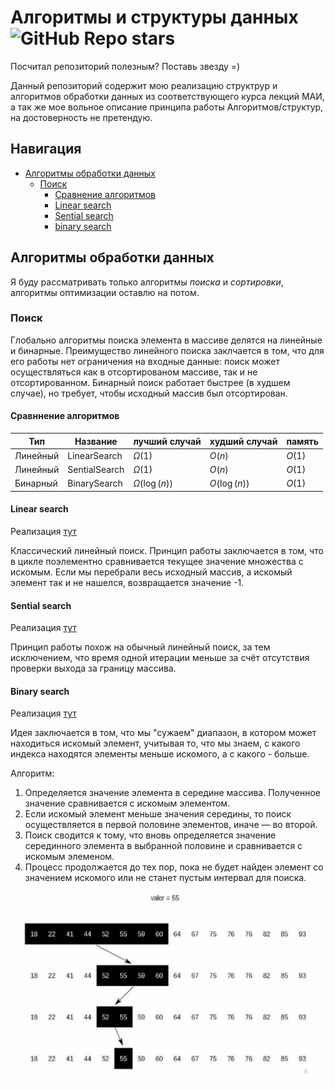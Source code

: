 # Алгоритмы и структуры данных ![GitHub Repo stars](https://img.shields.io/github/stars/artemilin-2023/Algorithms)


Посчитал репозиторий полезным? Поставь звезду =)

Данный репозиторий содержит мою реализацию структрур и алгоритмов обработки данных из соответствующего курса лекций МАИ, а так же мое вольное описание принципа работы Алгоритмов/структур, на достоверность не претендую.

## Навигация
- [Алгоритмы обработки данных](#алгоритмы-обработки-данных)
    - [Поиск](#поиск)
        - [Сравнение алгоритмов](#сравннение-алгоритмов)
        - [Linear search](#linear-search)
        - [Sential search](#sential-search)
        - [binary search](#binary-search)


## Алгоритмы обработки данных
Я буду рассматривать только алгоритмы *поиска* и *сортировки*, алгоритмы оптимизации оставлю на потом.

### Поиск
Глобально алгоритмы поиска элемента в массиве делятся на линейные и бинарные. Преимущество линейного поиска заклчается в том, что для его работы нет ограничения на входные данные: поиск может осуществляться как в отсортированом массиве, так и не отсортированном. Бинарный поиск работает быстрее (в худшем случае), но требует, чтобы исходный массив был отсортирован.

#### Сравннение алгоритмов

| Тип | Название | лучший случай | худший случай | память |
|-|-|-|-|-|
| Линейный | LinearSearch | $\Omega(1)$ | $O(n)$ | $O(1)$ |
| Линейный | SentialSearch | $\Omega(1)$ | $O(n)$ | $O(1)$ |
| Бинарный | BinarySearch | $\Omega(\log(n))$ | $O(\log(n))$ | $O(1)$ |

#### Linear search
Реализация [тут](https://github.com/artemilin-2023/Algorithms/blob/d902b9e2a85b5ab0832a85998bab512b2bb03d30/Algorithms/Searcher.cs#L12)

Классический линейный поиск. Принцип работы заключается в том, что в цикле поэлементно сравнивается текущее значение множества с искомым. Если мы перебрали весь исходный массив, а искомый элемент так и не нашелся, возвращается значение -1.

#### Sential search
Реализация [тут](https://github.com/artemilin-2023/Algorithms/blob/d902b9e2a85b5ab0832a85998bab512b2bb03d30/Algorithms/Searcher.cs#L30)

Принцип работы похож на обычный линейный поиск, за тем исключением, что время одной итерации меньше за счёт отсутствия проверки выхода за границу массива.

#### Binary search
Реализация [тут](https://github.com/artemilin-2023/Algorithms/blob/d902b9e2a85b5ab0832a85998bab512b2bb03d30/Algorithms/Searcher.cs#L53)

Идея заключается в том, что мы "сужаем" диапазон, в котором может находиться искомый элемент, учитывая то, что мы знаем, с какого индекса находятся элементы меньше искомого, а с какого - больше.

Алгоритм:
1. Определяется значение элемента в середине массива. Полученное значение сравнивается с искомым элементом.
2. Если искомый элемент меньше значения середины, то поиск осуществляется в первой половине элементов, иначе — во второй.
3. Поиск сводится к тому, что вновь определяется значение серединного элемента в выбранной половине и сравнивается с искомым элеменом.
4. Процесс продолжается до тех пор, пока не будет найден элемент со значением искомого или не станет пустым интервал для поиска.

![binsearch](./readme-source/binsearch.jpg)
